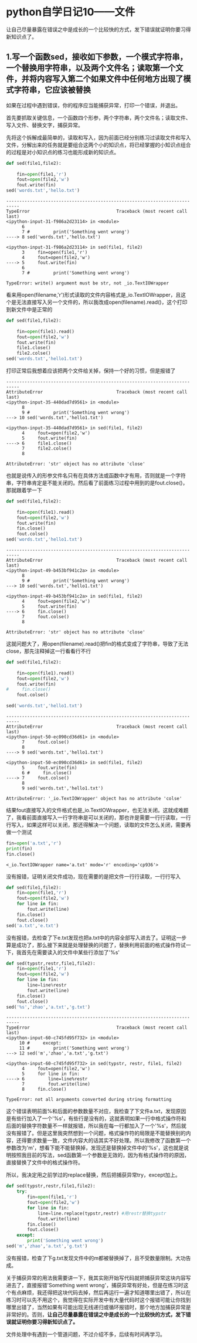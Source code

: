 # python自学日记10——文件

让自己尽量暴露在错误之中是成长的一个比较快的方式，发下错误就证明你要习得新知识点了。

## 1.写一个函数sed，接收如下参数，一个模式字符串，一个替换用字符串，以及两个文件名；读取第一个文件，并将内容写入第二个如果文件中任何地方出现了模式字符串，它应该被替换

如果在过程中遇到错误，你的程序应当能捕获异常，打印一个错误，并退出。

首先要抓取关键信息，一个函数四个形参，两个字符串，两个文件名；读取文件、写入文件、替换文字，捕获异常。

先将这个拆解成最简单的，读取和写入，因为前面已经分别练习过读取文件和写入文件，分解出来的任务就是要组合这两个小的知识点，将已经掌握的小知识点组合的过程是对小知识点的练习也能形成新的知识点。

```python
def sed(file1,file2):
    
    fin=open(file1,'r') 
    fout=open(file2,'w')
    fout.write(fin)
sed('words.txt','hello.txt')
```

```
---------------------------------------------------------------------------
TypeError                                 Traceback (most recent call last)
<ipython-input-31-f986a2d23114> in <module>
      6 
      7 #         print('Something went wrong')
----> 8 sed('words.txt','hello.txt')

<ipython-input-31-f986a2d23114> in sed(file1, file2)
      3     fin=open(file1,'r')
      4     fout=open(file2,'w')
----> 5     fout.write(fin)
      6 
      7 #         print('Something went wrong')

TypeError: write() argument must be str, not _io.TextIOWrapper
```

看来用open(filename,'r')形式读取的文件内容格式是_io.TextIOWrapper，且这个是无法直接写入另一个文件的，所以我改成open(filename).read()，这个打印到新文件中是正常的

```python
def sed(file1,file2):
    
    fin=open(file1).read()
    fout=open(file2,'w')
    fout.write(fin)
    file1.close()
    file2.colse()
sed('words.txt','hello1.txt')
```

打印正常后我想着应该把两个文件给关掉，保持一个好的习惯，但是报错了

```
---------------------------------------------------------------------------
AttributeError                            Traceback (most recent call last)
<ipython-input-35-440dad7d9561> in <module>
      8 
      9 #         print('Something went wrong')
---> 10 sed('words.txt','hello1.txt')

<ipython-input-35-440dad7d9561> in sed(file1, file2)
      4     fout=open(file2,'w')
      5     fout.write(fin)
----> 6     file1.close()
      7     file2.colse()
      8 

AttributeError: 'str' object has no attribute 'close'
```

也就是说传入的形参文件名只有在具体方法或函数中才有用，否则就是一个字符串，字符串肯定是不能关闭的。然后看了前面练习过程中用到的是fout.close()，那就跟着学一下

```python
def sed(file1,file2):
    
    fin=open(file1).read()
    fout=open(file2,'w')
    fout.write(fin)
    fin.close()
    fout.colse()
sed('words.txt','hello1.txt')
```

```
---------------------------------------------------------------------------
AttributeError                            Traceback (most recent call last)
<ipython-input-49-b453bf941c2a> in <module>
      8 
      9 #         print('Something went wrong')
---> 10 sed('words.txt','hello1.txt')

<ipython-input-49-b453bf941c2a> in sed(file1, file2)
      4     fout=open(file2,'w')
      5     fout.write(fin)
----> 6     fin.close()
      7     fout.colse()
      8 

AttributeError: 'str' object has no attribute 'close'
```

这就问题大了，用open(filename).read()把fin的格式变成了字符串，导致了无法close，那先注释掉这一行看看行不行

```python
def sed(file1,file2):
    
    fin=open(file1).read()
    fout=open(file2,'w')
    fout.write(fin)
#     fin.close()
    fout.colse()
    
sed('words.txt','hello1.txt')
```

```
---------------------------------------------------------------------------
AttributeError                            Traceback (most recent call last)
<ipython-input-50-ec090cd36d61> in <module>
      7     fout.colse()
      8 
----> 9 sed('words.txt','hello1.txt')

<ipython-input-50-ec090cd36d61> in sed(file1, file2)
      5     fout.write(fin)
      6 #     fin.close()
----> 7     fout.colse()
      8 
      9 sed('words.txt','hello1.txt')

AttributeError: '_io.TextIOWrapper' object has no attribute 'colse'
```

结果fout直接写入的文件格式也是_io.TextIOWrapper，也无法关闭。这就成难题了，我看前面直接写入一行字符串是可以关闭的，那也许是需要一行行读取，一行行写入，如果这样可以关闭，那还得解决一个问题，读取的文件怎么关闭，需要再做一个测试

```python
fin=open('a.txt','r')
print(fin)
fin.close()
```

```
<_io.TextIOWrapper name='a.txt' mode='r' encoding='cp936'>
```

没有报错，证明关闭文件成功，现在需要的是把文件一行行读取，一行行写入

```python
def sed(file1,file2):
    fin=open(file1,'r')
    fout=open(file2,'w')
    for line in fin:
        fout.write(line)
    fin.close()
    fout.close()
sed('a.txt','e.txt')
```

没有报错，去检查了下e.txt发现也把a.txt中的内容全部写入进去了。证明这一步算是成功了，那么接下来就是处理替换的问题了，替换利用前面的格式操作符试一下，我首先在需要读入的文件中某些行添加了'%s'

```python
def sed(typstr,restr,file1,file2):
    fin=open(file1,'r')
    fout=open(file2,'w')
    for line in fin:
        line=line%restr
        fout.write(line)
    fin.close()
    fout.close()
sed('%s','zhao','a.txt','g.txt')
```

```
---------------------------------------------------------------------------
TypeError                                 Traceback (most recent call last)
<ipython-input-60-c745fd95f732> in <module>
     10 #     except:
     11 #         print('Something went wrong')
---> 12 sed('m','zhao','a.txt','g.txt')

<ipython-input-60-c745fd95f732> in sed(typstr, restr, file1, file2)
      4     fout=open(file2,'w')
      5     for line in fin:
----> 6         line=line%restr
      7         fout.write(line)
      8     fin.close()

TypeError: not all arguments converted during string formatting
```

这个错误表明前面%和后面的参数数量不对应，我检查了下文件a.txt，发现原因是有些行加入了一个'%s'，有些行是没有的，这就表明如果一行中格式操作符和后面的替换字符数量不一样就报错，所以我在每一行都加入了一个'%s'，然后就没有报错了。但是这里我突然想到一个问题，格式操作符的局限是不能替换别的内容，还得要求数量一致，文件内容大的话其实不好处理。所以我修改了函数第一个参数改为'm'，想看下能不能替换掉，发现还是替换掉文件中的'%s'，这也就是说明按照我目前的写法，sed函数第一个参数是无效的，因为有格式操作符的原因，直接替换了文件中的格式操作符。

所以，我决定用之前学过的replace替换，然后把捕获异常try，except加上。

```python
def sed(typstr,restr,file1,file2):
    try:
        fin=open(file1,'r')
        fout=open(file2,'w')
        for line in fin:
            line=line.replace(typstr,restr) #用restr替换typstr
            fout.write(line)
        fin.close()
        fout.close()
    except:
        print('Something went wrong')
sed('m','zhao','a.txt','g.txt')
```

没有报错，检查了下g.txt发现文件中的m都被替换掉了，且不受数量限制。大功告成。

关于捕获异常的用法我需要讲一下，我其实刚开始写代码就把捕获异常这块内容写进去了，直接报错'Something went wrong'，捕获异常有好处，但是在练习时这个有点麻烦，我还得把这块代码去掉，然后再运行一遍才知道哪里出错了，所以在练习时可以先不用这个，我觉得在实际开发中有大量代码时这个报错可能让你找到哪里出错了，当然如果有可能出现无线递归或循环报错时，那个地方加捕获异常是非常好的。否则，**让自己尽量暴露在错误之中是成长的一个比较快的方式，发下错误就证明你要习得新知识点了。**



文件处理中有遇到一个管道问题，不过介绍不多，后续有时间再学习。